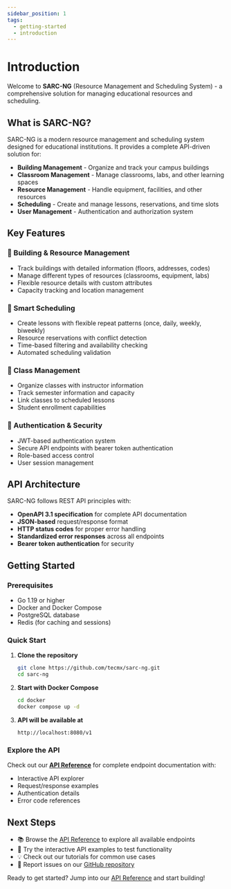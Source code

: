 ```yaml
---
sidebar_position: 1
tags:
  - getting-started
  - introduction
---
```


# Introduction

Welcome to **SARC-NG** (Resource Management and Scheduling System) - a comprehensive solution for managing educational resources and scheduling.

## What is SARC-NG?

SARC-NG is a modern resource management and scheduling system designed for educational institutions. It provides a complete API-driven solution for:

- **Building Management** - Organize and track your campus buildings
- **Classroom Management** - Manage classrooms, labs, and other learning spaces
- **Resource Management** - Handle equipment, facilities, and other resources
- **Scheduling** - Create and manage lessons, reservations, and time slots
- **User Management** - Authentication and authorization system

## Key Features

### 🏢 Building & Resource Management
- Track buildings with detailed information (floors, addresses, codes)
- Manage different types of resources (classrooms, equipment, labs)
- Flexible resource details with custom attributes
- Capacity tracking and location management

### 📅 Smart Scheduling
- Create lessons with flexible repeat patterns (once, daily, weekly, biweekly)
- Resource reservations with conflict detection
- Time-based filtering and availability checking
- Automated scheduling validation

### 👥 Class Management
- Organize classes with instructor information
- Track semester information and capacity
- Link classes to scheduled lessons
- Student enrollment capabilities

### 🔐 Authentication & Security
- JWT-based authentication system
- Secure API endpoints with bearer token authentication
- Role-based access control
- User session management

## API Architecture

SARC-NG follows REST API principles with:

- **OpenAPI 3.1 specification** for complete API documentation
- **JSON-based** request/response format
- **HTTP status codes** for proper error handling
- **Standardized error responses** across all endpoints
- **Bearer token authentication** for security

## Getting Started

### Prerequisites

- Go 1.19 or higher
- Docker and Docker Compose
- PostgreSQL database
- Redis (for caching and sessions)

### Quick Start

1. **Clone the repository**
   ```bash
   git clone https://github.com/tecmx/sarc-ng.git
   cd sarc-ng
   ```

2. **Start with Docker Compose**
   ```bash
   cd docker
   docker compose up -d
   ```

3. **API will be available at**
   ```
   http://localhost:8080/v1
   ```

### Explore the API

Check out our [**API Reference**](/content/category/api-reference) for complete endpoint documentation with:

- Interactive API explorer
- Request/response examples
- Authentication details
- Error code references

## Next Steps

- 📚 Browse the [API Reference](/content/category/api-reference) to explore all available endpoints
- 🚀 Try the interactive API examples to test functionality
- 💡 Check out our tutorials for common use cases
- 🐛 Report issues on our [GitHub repository](https://github.com/tecmx/sarc-ng)

Ready to get started? Jump into our [API Reference](/content/category/api-reference) and start building!
